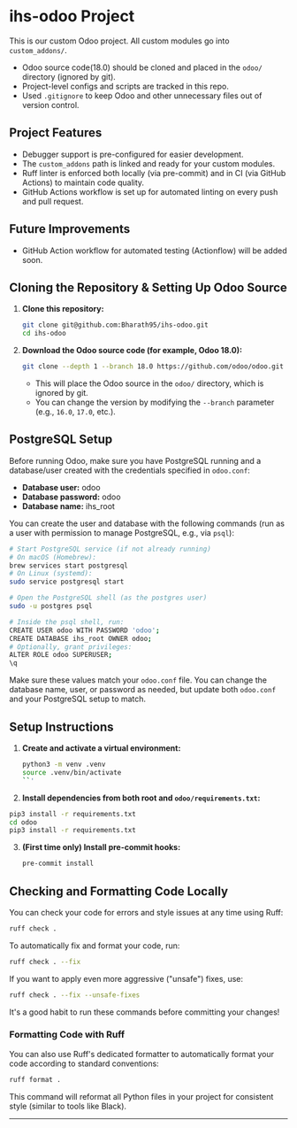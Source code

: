 # ihs-odoo Project

This is our custom Odoo project. All custom modules go into `custom_addons/`.

- Odoo source code(18.0) should be cloned and placed in the `odoo/` directory (ignored by git).
- Project-level configs and scripts are tracked in this repo.
- Used `.gitignore` to keep Odoo and other unnecessary files out of version control.

## Project Features

- Debugger support is pre-configured for easier development.
- The `custom_addons` path is linked and ready for your custom modules.
- Ruff linter is enforced both locally (via pre-commit) and in CI (via GitHub Actions) to maintain code quality.
- GitHub Actions workflow is set up for automated linting on every push and pull request.

## Future Improvements

- GitHub Action workflow for automated testing (Actionflow) will be added soon.

## Cloning the Repository & Setting Up Odoo Source

1. **Clone this repository:**
   ```sh
   git clone git@github.com:Bharath95/ihs-odoo.git
   cd ihs-odoo
   ```

2. **Download the Odoo source code (for example, Odoo 18.0):**
   ```sh
   git clone --depth 1 --branch 18.0 https://github.com/odoo/odoo.git odoo
   ```
   - This will place the Odoo source in the `odoo/` directory, which is ignored by git.
   - You can change the version by modifying the `--branch` parameter (e.g., `16.0`, `17.0`, etc.).

## PostgreSQL Setup

Before running Odoo, make sure you have PostgreSQL running and a database/user created with the credentials specified in `odoo.conf`:

- **Database user:** odoo
- **Database password:** odoo
- **Database name:** ihs_root

You can create the user and database with the following commands (run as a user with permission to manage PostgreSQL, e.g., via `psql`):

```sh
# Start PostgreSQL service (if not already running)
# On macOS (Homebrew):
brew services start postgresql
# On Linux (systemd):
sudo service postgresql start

# Open the PostgreSQL shell (as the postgres user)
sudo -u postgres psql

# Inside the psql shell, run:
CREATE USER odoo WITH PASSWORD 'odoo';
CREATE DATABASE ihs_root OWNER odoo;
# Optionally, grant privileges:
ALTER ROLE odoo SUPERUSER;
\q
```

Make sure these values match your `odoo.conf` file. You can change the database name, user, or password as needed, but update both `odoo.conf` and your PostgreSQL setup to match.

## Setup Instructions

1. **Create and activate a virtual environment:**
   ```sh
   python3 -m venv .venv
   source .venv/bin/activate
   ``'
   
2. **Install dependencies from both root and `odoo/requirements.txt`:**

```sh
pip3 install -r requirements.txt
cd odoo
pip3 install -r requirements.txt
```

3. **(First time only) Install pre-commit hooks:**
   ```sh
   pre-commit install
   ```

## Checking and Formatting Code Locally

You can check your code for errors and style issues at any time using Ruff:

```sh
ruff check .
```

To automatically fix and format your code, run:

```sh
ruff check . --fix
```

If you want to apply even more aggressive ("unsafe") fixes, use:

```sh
ruff check . --fix --unsafe-fixes
```

It's a good habit to run these commands before committing your changes!

### Formatting Code with Ruff

You can also use Ruff's dedicated formatter to automatically format your code according to standard conventions:

```sh
ruff format .
```

This command will reformat all Python files in your project for consistent style (similar to tools like Black).

---
